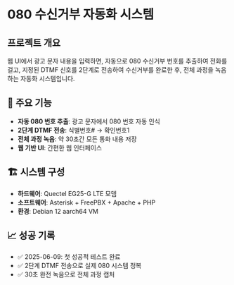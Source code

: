 # 080 수신거부 자동화 시스템

## 프로젝트 개요

웹 UI에서 광고 문자 내용을 입력하면, 자동으로 080 수신거부 번호를 추출하여 전화를 걸고, 지정된 DTMF 신호를 2단계로 전송하여 수신거부를 완료한 후, 전체 과정을 녹음하는 자동화 시스템입니다.

## 🎯 주요 기능

- **자동 080 번호 추출**: 광고 문자에서 080 번호 자동 인식
- **2단계 DTMF 전송**: 식별번호# → 확인번호1
- **전체 과정 녹음**: 약 30초간 모든 통화 내용 저장
- **웹 기반 UI**: 간편한 웹 인터페이스

## 🏗️ 시스템 구성

- **하드웨어**: Quectel EG25-G LTE 모뎀
- **소프트웨어**: Asterisk + FreePBX + Apache + PHP
- **환경**: Debian 12 aarch64 VM

## 📈 성공 기록

- ✅ 2025-06-09: 첫 성공적 테스트 완료
- ✅ 2단계 DTMF 전송으로 실제 080 시스템 정복
- ✅ 30초 완전 녹음으로 전체 과정 캡처
